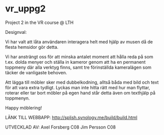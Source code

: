 vr_uppg2
========

Project 2 in the VR course @ LTH

Designval:

Vi har valt att låta användaren interagera helt med hjälp av musen då de flesta hemsidor gör detta. 

Vi har ansträngt oss för att minska antalet moment att hålla reda på som t.ex. dolda menyer och ställa in kameror genom att ha en permanent toppmeny där alla verktyg finns, samt tre förinställda kameralägen som täcker de vanligaste behoven.

Att lägga till möbler sker med dubbelkodning, alltså båda med bild och text för att vara extra tydligt. Lyckas man inte hitta rätt med hur man flyttar, roterar eller tar bort möbler på egen hand står detta även om texthjälp på toppmenyn.

Happy möblering! 

LÄNK TILL WEBBAPP: 
http://splish.synology.me/build/build.html

UTVECKLAD AV:
Axel Forsberg C08
Jim Persson C08
